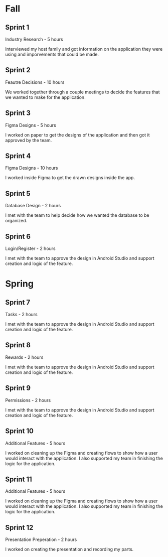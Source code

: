 # Fall
## Sprint 1
Industry Research - 5 hours

Interviewed my host family and got information on the application they were using and imporvements that could be made.
## Sprint 2
Feautre Decisions - 10 hours

We worked together through a couple meetings to decide the features that we wanted to make for the application. 
## Sprint 3
Figma Designs - 5 hours

I worked on paper to get the designs of the application and then got it approved by the team. 
## Sprint 4
Figma Designs - 10 hours

I worked inside Figma to get the drawn designs inside the app. 
## Sprint 5
Database Design - 2 hours

I met with the team to help decide how we wanted the database to be organized.
## Sprint 6
Login/Register - 2 hours

I met with the team to approve the design in Android Studio and support creation and logic of the feature. 

# Spring
## Sprint 7
Tasks - 2 hours

I met with the team to approve the design in Android Studio and support creation and logic of the feature. 
## Sprint 8
Rewards - 2 hours

I met with the team to approve the design in Android Studio and support creation and logic of the feature. 
## Sprint 9
Permissions - 2 hours

I met with the team to approve the design in Android Studio and support creation and logic of the feature. 
## Sprint 10
Additional Features - 5 hours

I worked on cleaning up the Figma and creating flows to show how a user would interact with the application. I also supported my team in finishing the logic for the application. 

## Sprint 11
Additional Features - 5 hours

I worked on cleaning up the Figma and creating flows to show how a user would interact with the application. I also supported my team in finishing the logic for the application.
## Sprint 12
Presentation Preperation - 2 hours

I worked on creating the presentation and recording my parts.
